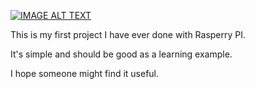 [![IMAGE ALT TEXT](http://img.youtube.com/vi/KlyxLBbtVHc/0.jpg)](http://www.youtube.com/watch?v=KlyxLBbtVHc "Simple RPI Lock Demo")

This is my first project I have ever done with Rasperry PI.

It's simple and should be good as a learning example. 

I hope someone might find it useful.
